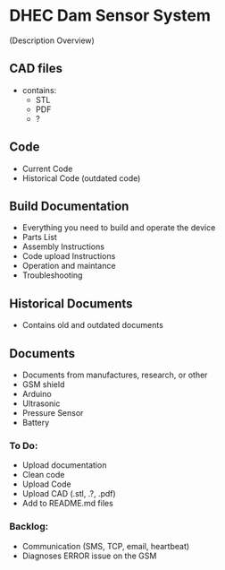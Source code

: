 # DHEC Dam Sensor System
(Description Overview)

## CAD files
- contains:
  - STL
  - PDF
  - ?
  
## Code
- Current Code
- Historical Code (outdated code)

## Build Documentation
- Everything you need to build and operate the device
- Parts List
- Assembly Instructions
- Code upload Instructions
- Operation and maintance
- Troubleshooting

## Historical Documents
- Contains old and outdated documents

## Documents
- Documents from manufactures, research, or other
- GSM shield
- Arduino
- Ultrasonic
- Pressure Sensor
- Battery

### To Do:
- Upload documentation
- Clean code
- Upload Code
- Upload CAD (.stl, .?, .pdf)
- Add to README.md files

### Backlog:
- Communication (SMS, TCP, email, heartbeat)
- Diagnoses ERROR issue on the GSM
